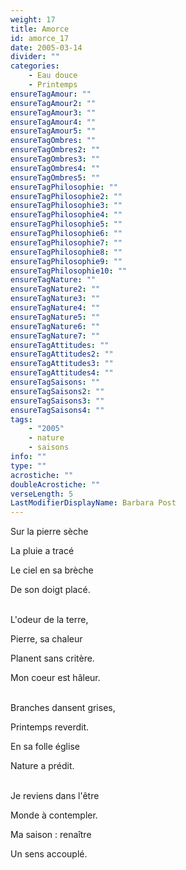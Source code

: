 ```yaml
---
weight: 17
title: Amorce
id: amorce_17
date: 2005-03-14
divider: ""
categories:
    - Eau douce
    - Printemps
ensureTagAmour: ""
ensureTagAmour2: ""
ensureTagAmour3: ""
ensureTagAmour4: ""
ensureTagAmour5: ""
ensureTagOmbres: ""
ensureTagOmbres2: ""
ensureTagOmbres3: ""
ensureTagOmbres4: ""
ensureTagOmbres5: ""
ensureTagPhilosophie: ""
ensureTagPhilosophie2: ""
ensureTagPhilosophie3: ""
ensureTagPhilosophie4: ""
ensureTagPhilosophie5: ""
ensureTagPhilosophie6: ""
ensureTagPhilosophie7: ""
ensureTagPhilosophie8: ""
ensureTagPhilosophie9: ""
ensureTagPhilosophie10: ""
ensureTagNature: ""
ensureTagNature2: ""
ensureTagNature3: ""
ensureTagNature4: ""
ensureTagNature5: ""
ensureTagNature6: ""
ensureTagNature7: ""
ensureTagAttitudes: ""
ensureTagAttitudes2: ""
ensureTagAttitudes3: ""
ensureTagAttitudes4: ""
ensureTagSaisons: ""
ensureTagSaisons2: ""
ensureTagSaisons3: ""
ensureTagSaisons4: ""
tags:
    - "2005"
    - nature
    - saisons
info: ""
type: ""
acrostiche: ""
doubleAcrostiche: ""
verseLength: 5
LastModifierDisplayName: Barbara Post
---
```

Sur la pierre sèche

La pluie a tracé

Le ciel en sa brèche

De son doigt placé.

 \
L'odeur de la terre,

Pierre, sa chaleur

Planent sans critère.

Mon coeur est hâleur.

 \
Branches dansent grises,

Printemps reverdit.

En sa folle église

Nature a prédit.

 \
Je reviens dans l'être

Monde à contempler.

Ma saison : renaître

Un sens accouplé.
